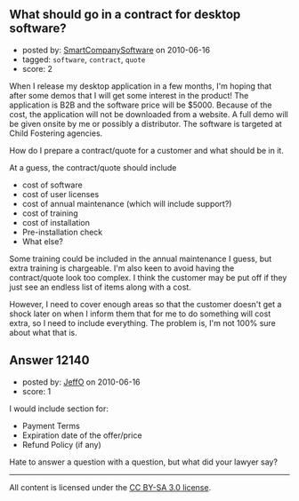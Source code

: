 ## What should go in a contract for desktop software?

- posted by: [SmartCompanySoftware](https://stackexchange.com/users/-1/1629-smartcompanysoftware) on 2010-06-16
- tagged: `software`, `contract`, `quote`
- score: 2

When I release my desktop application in a few months, I'm hoping that after some demos that I will get some interest in the product! The application is B2B and the software price will be $5000. Because of the cost, the application will not be downloaded from a website. A full demo will be given onsite by me or possibly a distributor. The software is targeted at Child Fostering agencies.

How do I prepare a contract/quote for a customer and what should be in it.

At a guess, the contract/quote should include

 - cost of software
 - cost of user licenses
 - cost of annual maintenance (which will include support?)
 - cost of training
 - cost of installation
 - Pre-installation check
 - What else?

Some training could be included in the annual maintenance I guess, but extra training is chargeable. I'm also keen to avoid having the contract/quote look too complex. I think the customer may be put off if they just see an endless list of items along with a cost.

However, I need to cover enough areas so that the customer doesn't get a shock later on when I inform them that for me to do something will cost extra, so I need to include everything. The problem is, I'm not 100% sure about what that is.


## Answer 12140

- posted by: [JeffO](https://stackexchange.com/users/-1/1796-jeffo) on 2010-06-16
- score: 1

I would include section for:

 - Payment Terms
 - Expiration date of the offer/price
 - Refund Policy (if any)

Hate to answer a question with a question, but what did your lawyer say?





---

All content is licensed under the [CC BY-SA 3.0 license](https://creativecommons.org/licenses/by-sa/3.0/).
